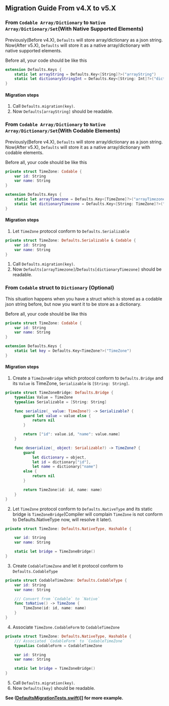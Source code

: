 ## Migration Guide From v4.X to v5.X

### From `Codable Array/Dictionary` to `Native Array/Dictionary/Set`(With Native Supported Elements)

Previously(Before v4.X), `Defaults` will store array/dictionary as a json string.
Now(After v5.X), `Defaults` will store it as a native array/dictionary with native supported elements.

Before all, your code should be like this
```swift
extension Defaults.Keys {
	static let arrayString = Defaults.Key<[String]?>("arrayString")
	static let dictionaryStringInt = Defaults.Key<[String: Int]?>("dictionaryStringInt")
}
```
#### Migration steps
1. Call `Defaults.migration(key)`.
2. Now `Defaults[arrayString]` should be readable.

### From `Codable Array/Dictionary` to `Native Array/Dictionary/Set`(With Codable Elements)

Previously(Before v4.X), `Defaults` will store array/dictionary as a json string.
Now(After v5.X), `Defaults` will store it as a native array/dictionary with codable elements.

Before all, your code should be like this
```swift
private struct TimeZone: Codable {
	var id: String
	var name: String
}

extension Defaults.Keys {
	static let arrayTimezone = Defaults.Key<[TimeZone]?>("arrayTimezone")
	static let dictionaryTimezone = Defaults.Key<[String: TimeZone]?>("dictionaryTimezone")
}
```
#### Migration steps
1. Let `TimeZone` protocol conform to `Defaults.Serializable`
```swift
private struct TimeZone: Defaults.Serializable & Codable {
	var id: String
	var name: String
}
```
1. Call `Defaults.migration(key)`.
3. Now `Defaults[arrayTimezone]`/`Defaults[dictionaryTimezone]` should be readable.


### From `Codable` struct to `Dictionary` (Optional) 

This situation happens when you have a struct which is stored as a codable json string before, but now you want it to be store as a dictionary.

Before all, your code should be like this
```swift
private struct TimeZone: Codable {
	var id: String
	var name: String
}

extension Defaults.Keys {
	static let key = Defaults.Key<TimeZone?>("TimeZone")
}
```
#### Migration steps
1. Create a `TimeZoneBridge` which protocol conform to `Defaults.Bridge` and its `Value` is TimeZone, `Serializable` is `[String: String]`.
```swift
private struct TimeZoneBridge: Defaults.Bridge {
	typealias Value = TimeZone
	typealias Serializable = [String: String]

	func serialize(_ value: TimeZone?) -> Serializable? {
		guard let value = value else {
			return nil
		}

		return ["id": value.id, "name": value.name]
	}

	func deserialize(_ object: Serializable?) -> TimeZone? {
		guard
			let dictionary = object,
			let id = dictionary["id"],
			let name = dictionary["name"]
		else {
			return nil
		}

		return TimeZone(id: id, name: name)
	}
}
```
2. Let `TimeZone` protocol conform to `Defaults.NativeType` and its static bridge is `TimeZoneBridge`(Compiler will complain `TimeZone` is not conform to Defaults.NativeType now, will resolve it later).
```swift
private struct TimeZone: Defaults.NativeType, Hashable {

	var id: String
	var name: String

	static let bridge = TimeZoneBridge()
}
```
3. Create `CodableTimeZone` and let it protocol conform to `Defaults.CodableType`
```swift
private struct CodableTimeZone: Defaults.CodableType {
	var id: String
	var name: String

	/// Convert from `Codable` to `Native`
	func toNative() -> TimeZone {
		TimeZone(id: id, name: name)
	}
}
```
4. Associate `TimeZone.CodableForm` to `CodableTimeZone`
```swift
private struct TimeZone: Defaults.NativeType, Hashable {
	/// Associated `CodableForm` to `CodableTimeZone`
	typealias CodableForm = CodableTimeZone

	var id: String
	var name: String

	static let bridge = TimeZoneBridge()
}
```
5. Call `Defaults.migration(key)`.
6. Now `Defaults[key]` should be readable.

**See ([DefaultsMigrationTests.swift](https://github.com/hank121314/Defaults/blob/develop/Tests/DefaultsTests/DefaultsMigrationTests.swift))[] for more example.**
